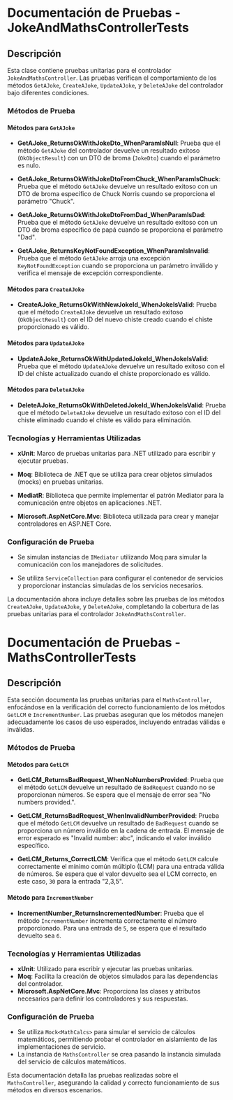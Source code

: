 ﻿# Documentación de Pruebas - JokeAndMathsControllerTests

## Descripción

Esta clase contiene pruebas unitarias para el controlador `JokeAndMathsController`. Las pruebas verifican el comportamiento de los métodos `GetAJoke`, `CreateAJoke`, `UpdateAJoke`, y `DeleteAJoke` del controlador bajo diferentes condiciones.

### Métodos de Prueba

#### Métodos para `GetAJoke`

- **GetAJoke_ReturnsOkWithJokeDto_WhenParamIsNull**: Prueba que el método `GetAJoke` del controlador devuelve un resultado exitoso (`OkObjectResult`) con un DTO de broma (`JokeDto`) cuando el parámetro es nulo.
  
- **GetAJoke_ReturnsOkWithJokeDtoFromChuck_WhenParamIsChuck**: Prueba que el método `GetAJoke` devuelve un resultado exitoso con un DTO de broma específico de Chuck Norris cuando se proporciona el parámetro "Chuck".
  
- **GetAJoke_ReturnsOkWithJokeDtoFromDad_WhenParamIsDad**: Prueba que el método `GetAJoke` devuelve un resultado exitoso con un DTO de broma específico de papá cuando se proporciona el parámetro "Dad".
  
- **GetAJoke_ReturnsKeyNotFoundException_WhenParamIsInvalid**: Prueba que el método `GetAJoke` arroja una excepción `KeyNotFoundException` cuando se proporciona un parámetro inválido y verifica el mensaje de excepción correspondiente.

#### Métodos para `CreateAJoke`

- **CreateAJoke_ReturnsOkWithNewJokeId_WhenJokeIsValid**: Prueba que el método `CreateAJoke` devuelve un resultado exitoso (`OkObjectResult`) con el ID del nuevo chiste creado cuando el chiste proporcionado es válido.

#### Métodos para `UpdateAJoke`

- **UpdateAJoke_ReturnsOkWithUpdatedJokeId_WhenJokeIsValid**: Prueba que el método `UpdateAJoke` devuelve un resultado exitoso con el ID del chiste actualizado cuando el chiste proporcionado es válido.

#### Métodos para `DeleteAJoke`

- **DeleteAJoke_ReturnsOkWithDeletedJokeId_WhenJokeIsValid**: Prueba que el método `DeleteAJoke` devuelve un resultado exitoso con el ID del chiste eliminado cuando el chiste es válido para eliminación.

### Tecnologías y Herramientas Utilizadas

- **xUnit**: Marco de pruebas unitarias para .NET utilizado para escribir y ejecutar pruebas.

- **Moq**: Biblioteca de .NET que se utiliza para crear objetos simulados (mocks) en pruebas unitarias.

- **MediatR**: Biblioteca que permite implementar el patrón Mediator para la comunicación entre objetos en aplicaciones .NET.

- **Microsoft.AspNetCore.Mvc**: Biblioteca utilizada para crear y manejar controladores en ASP.NET Core.

### Configuración de Prueba

- Se simulan instancias de `IMediator` utilizando Moq para simular la comunicación con los manejadores de solicitudes.

- Se utiliza `ServiceCollection` para configurar el contenedor de servicios y proporcionar instancias simuladas de los servicios necesarios.

La documentación ahora incluye detalles sobre las pruebas de los métodos `CreateAJoke`, `UpdateAJoke`, y `DeleteAJoke`, completando la cobertura de las pruebas unitarias para el controlador `JokeAndMathsController`.

# Documentación de Pruebas - MathsControllerTests

## Descripción

Esta sección documenta las pruebas unitarias para el `MathsController`, enfocándose en la verificación del correcto funcionamiento de los métodos `GetLCM` e `IncrementNumber`. Las pruebas aseguran que los métodos manejen adecuadamente los casos de uso esperados, incluyendo entradas válidas e inválidas.

### Métodos de Prueba

#### Métodos para `GetLCM`

- **GetLCM_ReturnsBadRequest_WhenNoNumbersProvided**: Prueba que el método `GetLCM` devuelve un resultado de `BadRequest` cuando no se proporcionan números. Se espera que el mensaje de error sea "No numbers provided.".

- **GetLCM_ReturnsBadRequest_WhenInvalidNumberProvided**: Prueba que el método `GetLCM` devuelve un resultado de `BadRequest` cuando se proporciona un número inválido en la cadena de entrada. El mensaje de error esperado es "Invalid number: abc", indicando el valor inválido específico.

- **GetLCM_Returns_CorrectLCM**: Verifica que el método `GetLCM` calcule correctamente el mínimo común múltiplo (LCM) para una entrada válida de números. Se espera que el valor devuelto sea el LCM correcto, en este caso, `30` para la entrada "2,3,5".

#### Método para `IncrementNumber`

- **IncrementNumber_ReturnsIncrementedNumber**: Prueba que el método `IncrementNumber` incrementa correctamente el número proporcionado. Para una entrada de `5`, se espera que el resultado devuelto sea `6`.

### Tecnologías y Herramientas Utilizadas

- **xUnit**: Utilizado para escribir y ejecutar las pruebas unitarias.
- **Moq**: Facilita la creación de objetos simulados para las dependencias del controlador.
- **Microsoft.AspNetCore.Mvc**: Proporciona las clases y atributos necesarios para definir los controladores y sus respuestas.

### Configuración de Prueba

- Se utiliza `Mock<MathCalcs>` para simular el servicio de cálculos matemáticos, permitiendo probar el controlador en aislamiento de las implementaciones de servicio.
- La instancia de `MathsController` se crea pasando la instancia simulada del servicio de cálculos matemáticos.

Esta documentación detalla las pruebas realizadas sobre el `MathsController`, asegurando la calidad y correcto funcionamiento de sus métodos en diversos escenarios.